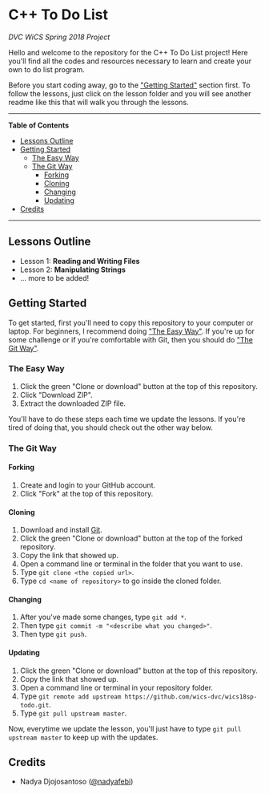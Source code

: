 # C++ To Do List
*DVC WiCS Spring 2018 Project*

Hello and welcome to the repository for the C++ To Do List project! Here you'll find all the codes and resources necessary to learn and create your own to do list program.

Before you start coding away, go to the ["Getting Started"](#getting-started) section first. To follow the lessons, just click on the lesson folder and you will see another readme like this that will walk you through the lessons.

---

**Table of Contents**

* [Lessons Outline](#lessons-outline)
* [Getting Started](#getting-started)
  * [The Easy Way](#the-easy-way)
  * [The Git Way](#the-git-way)
    * [Forking](#forking)
    * [Cloning](#cloning)
    * [Changing](#changing)
    * [Updating](#updating)
* [Credits](#credits)

---

## Lessons Outline

* Lesson 1: **Reading and Writing Files**
* Lesson 2: **Manipulating Strings**
* ... more to be added!

## Getting Started

To get started, first you'll need to copy this repository to your computer or laptop. For beginners, I recommend doing ["The Easy Way"](#the-easy-way). If you're up for some challenge or if you're comfortable with Git, then you should do ["The Git Way"](#the-github-way).

### The Easy Way

1. Click the green "Clone or download" button at the top of this repository.
2. Click "Download ZIP".
3. Extract the downloaded ZIP file.

You'll have to do these steps each time we update the lessons. If you're tired of doing that, you should check out the other way below.

### The Git Way

#### Forking

1. Create and login to your GitHub account.
2. Click "Fork" at the top of this repository.

#### Cloning

1. Download and install [Git](https://git-scm.com/).
2. Click the green "Clone or download" button at the top of the forked repository.
3. Copy the link that showed up.
4. Open a command line or terminal in the folder that you want to use.
5. Type `git clone <the copied url>`.
6. Type `cd <name of repository>` to go inside the cloned folder.

#### Changing

1. After you've made some changes, type `git add *`.
2. Then type `git commit -m "<describe what you changed>"`.
3. Then type `git push`.

#### Updating

1. Click the green "Clone or download" button at the top of this repository.
2. Copy the link that showed up.
3. Open a command line or terminal in your repository folder.
4. Type `git remote add upstream https://github.com/wics-dvc/wics18sp-todo.git`.
6. Type `git pull upstream master`.

Now, everytime we update the lesson, you'll just have to type `git pull upstream master` to keep up with the updates.

## Credits

* Nadya Djojosantoso ([@nadyafebi](http://github.com/nadyafebi))
